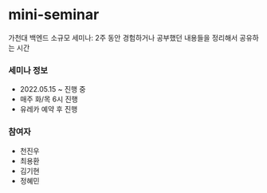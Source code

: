 # mini-seminar
가천대 백엔드 소규모 세미나: 2주 동안 경험하거나 공부했던 내용들을 정리해서 공유하는 시간

### 세미나 정보
- 2022.05.15 ~ 진행 중
- 매주 화/목 6시 진행
- 유레카 예약 후 진행

### 참여자
- 천진우
- 최용환
- 김기현
- 정혜민

